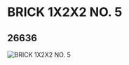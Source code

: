 # BRICK 1X2X2 NO. 5
## 26636
![BRICK 1X2X2 NO. 5](https://lc-www-live-s.legocdn.com/media/bricks/5/2/6151990.jpg)